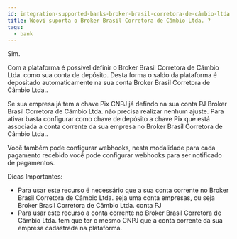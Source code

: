 ```yaml
---
id: integration-supported-banks-broker-brasil-corretora-de-câmbio-ltda
title: Woovi suporta o Broker Brasil Corretora de Câmbio Ltda. ?
tags:
  - bank
---
```


Sim.

Com a plataforma é possível definir o Broker Brasil Corretora de Câmbio Ltda. como sua conta de depósito. Desta forma o saldo da plataforma é depositado automaticamente na sua conta Broker Brasil Corretora de Câmbio Ltda..

Se sua empresa já tem a chave Pix CNPJ já defindo na sua conta PJ Broker Brasil Corretora de Câmbio Ltda. não precisa realizar nenhum ajuste. Para ativar basta configurar como chave de depósito a chave Pix que está associada a conta corrente da sua empresa no Broker Brasil Corretora de Câmbio Ltda..

Você também pode configurar webhooks, nesta modalidade para cada pagamento recebido você pode configurar webhooks para ser notificado de pagamentos.

Dicas Importantes:

- Para usar este recurso é necessário que a sua conta corrente no Broker Brasil Corretora de Câmbio Ltda. seja uma conta empresas, ou seja Broker Brasil Corretora de Câmbio Ltda. conta PJ
- Para usar este recurso a conta corrente no Broker Brasil Corretora de Câmbio Ltda. tem que ter o mesmo CNPJ que a conta corrente da sua empresa cadastrada na plataforma.

